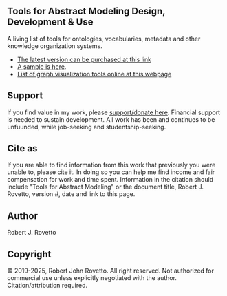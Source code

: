 ## Tools for Abstract Modeling Design, Development & Use
A living list of tools for ontologies, vocabularies, metadata and other knowledge organization systems. 
- [The latest version can be purchased at this link](https://tinyurl.com/ToolsListMetadataModeling )
- [A sample is here](https://github.com/rrovetto/Ontology-Development-Guidelines/blob/master/Tools/Ontology%20Graph%20Editor%20Tools_v1.3_Rovetto.pdf).
- [List of graph visualization tools online at this webpage](https://docs.google.com/document/d/1yNmLPHy0PiGwaKfsATgiZohhMpHrlKIuNLbn7KryBRw/edit?usp=sharing) 

## Support
If you find value in my work, please [support/donate here](https://gogetfunding.com/knowledge-organization-services-ontology-terminology-metadata-concept-analysis/). Financial support is needed to sustain development.
All work has been and continues to be unfuunded, while job-seeking and studentship-seeking. 

## Cite as
If you are able to find information from this work that previously you were unable to, please cite it. In doing so you can help me find income and fair compensation for work and time spent.
Information in the citation should include "Tools for Abstract Modeling" or the document title, Robert J. Rovetto, version #, date and link to this page.

## Author
Robert J. Rovetto

## Copyright
© 2019-2025, Robert John Rovetto. All right reserved.
Not authorized for commercial use unless explicitly negotiated with the author. Citation/attribution required.
